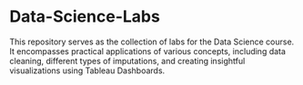 # Data-Science-Labs
This repository serves as the collection of labs for the Data Science course. It encompasses practical applications of various concepts, including data cleaning, different types of imputations, and creating insightful visualizations using Tableau Dashboards.
